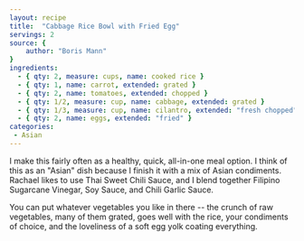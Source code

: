 ```yaml
---
layout: recipe
title:  "Cabbage Rice Bowl with Fried Egg"
servings: 2
source: {
    author: "Boris Mann"
}
ingredients:
  - { qty: 2, measure: cups, name: cooked rice }
  - { qty: 1, name: carrot, extended: grated }
  - { qty: 2, name: tomatoes, extended: chopped }
  - { qty: 1/2, measure: cup, name: cabbage, extended: grated }
  - { qty: 1/3, measure: cup, name: cilantro, extended: "fresh chopped" }
  - { qty: 2, name: eggs, extended: "fried" }
categories:
 - Asian
---
```


I make this fairly often as a healthy, quick, all-in-one meal option. I think of this as an "Asian" dish because I finish it with a mix of Asian condiments. Rachael likes to use Thai Sweet Chili Sauce, and I blend together Filipino Sugarcane Vinegar, Soy Sauce, and Chili Garlic Sauce.

You can put whatever vegetables you like in there -- the crunch of raw vegetables, many of them grated, goes well with the rice, your condiments of choice, and the loveliness of a soft egg yolk coating everything.
